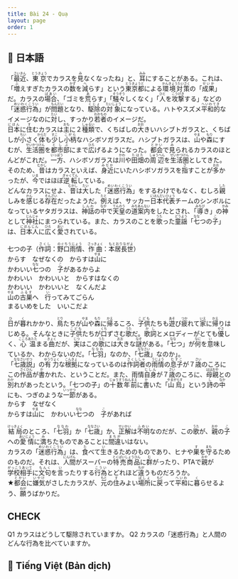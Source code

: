 ```yaml
---
title: Bài 24 - Quạ
layout: page
order: 1
---
```


## 📖 日本語
「<ruby>最近<rt>さいきん</rt></ruby>、<ruby>東京<rt>とうきょう</rt></ruby>でカラスを<ruby>見<rt>み</rt></ruby>なくなったね」と、<ruby>耳<rt>みみ</rt></ruby>にすることがある。これは、「<ruby>増<rt>ふ</rt></ruby>えすぎたカラスの<ruby>数<rt>かず</rt></ruby>を<ruby>減<rt>へ</rt></ruby>らす」という<ruby>東京都<rt>とうきょうと</rt></ruby>による<ruby>環境対策<rt>かんきょうたいさく</rt></ruby>の「<ruby>成果<rt>せいか</rt></ruby>」だ。カラスの<ruby>場合<rt>ばあい</rt></ruby>、「ゴミを<ruby>荒<rt>あ</rt></ruby>らす」「<ruby>騒々<rt>そうぞう</rt></ruby>しくなく」「<ruby>人<rt>ひと</rt></ruby>を<ruby>攻撃<rt>こうげき</rt></ruby>する」などの「<ruby>迷惑行為<rt>めいわくこうい</rt></ruby>」が<ruby>問題<rt>もんだい</rt></ruby>となり、<ruby>駆除<rt>くじょ</rt></ruby>の<ruby>対象<rt>たいしょう</rt></ruby>になっている。ハトやスズメ<ruby>平和的<rt>へいわてき</rt></ruby>なイメージなのに<ruby>対<rt>たい</rt></ruby>し、すっかり<ruby>若者<rt>わかもの</rt></ruby>のイメージだ。  
<ruby>日本<rt>にほん</rt></ruby>に<ruby>住<rt>す</rt></ruby>むカラスは<ruby>主<rt>おも</rt></ruby>に２<ruby>種類<rt>しゅるい</rt></ruby>で、くちばしの<ruby>大<rt>おお</rt></ruby>きいハシブトガラスと、くちばしが<ruby>小<rt>ちい</rt></ruby>さく<ruby>体<rt>からだ</rt></ruby>も<ruby>少<rt>すこ</rt></ruby>し<ruby>小柄<rt>こがら</rt></ruby>なハシボソガラスだ。ハシブトガラスは、<ruby>山<rt>やま</rt></ruby>や<ruby>森<rt>もり</rt></ruby>にすむが、<ruby>生活圏<rt>せいかつけん</rt></ruby>を<ruby>都市部<rt>としぶ</rt></ruby>にまで<ruby>広<rt>ひろ</rt></ruby>げるようになった。<ruby>都会<rt>とかい</rt></ruby>で<ruby>見<rt>み</rt></ruby>られるカラスのほとんどがこれだ。<ruby>一方<rt>いっぽう</rt></ruby>、ハシボソガラスは<ruby>川<rt>かわ</rt></ruby>や<ruby>田畑<rt>たはた</rt></ruby>の<ruby>周辺<rt>しゅうへん</rt></ruby>を<ruby>生活圏<rt>せいかつけん</rt></ruby>としてきた。そのため、<ruby>昔<rt>むかし</rt></ruby>はカラスといえば、<ruby>身近<rt>みぢか</rt></ruby>にいたハシボソガラスを<ruby>指<rt>さ</rt></ruby>すことが<ruby>多<rt>おお</rt></ruby>かったが、<ruby>今<rt>いま</rt></ruby>ではほぼ<ruby>逆転<rt>ぎゃくてん</rt></ruby>している。  
どんなカラスにせよ、<ruby>昔<rt>むかし</rt></ruby>は<ruby>大<rt>たい</rt></ruby>した「<ruby>迷惑行為<rt>めいわくこうい</rt></ruby>」をするわけでもなく、むしろ<ruby>親<rt>した</rt></ruby>しみを<ruby>感<rt>かん</rt></ruby>じる<ruby>存在<rt>そんざい</rt></ruby>だったようだ。<ruby>例<rt>たと</rt></ruby>えば、サッカー<ruby>日本代表<rt>にほんだいひょう</rt></ruby><ruby>チーム</ruby>のシンボルになっているヤタガラスは、<ruby>神話<rt>しんわ</rt></ruby>の<ruby>中<rt>なか</rt></ruby>で<ruby>天皇<rt>てんのう</rt></ruby>の<ruby>道案内<rt>みちあんない</rt></ruby>をしたとされ、「<ruby>導<rt>みちび</rt></ruby>き」の<ruby>神<rt>かみ</rt></ruby>として<ruby>神社<rt>じんじゃ</rt></ruby>にまつられている。また、カラスのことを<ruby>歌<rt>うた</rt></ruby>った<ruby>童謡<rt>どうよう</rt></ruby>「<ruby>七<rt>なな</rt></ruby>つの<ruby>子<rt>こ</rt></ruby>」は、<ruby>日本人<rt>にほんじん</rt></ruby>に<ruby>広<rt>ひろ</rt></ruby>く<ruby>愛<rt>あい</rt></ruby>されている。

七つの子（<ruby>作詞<rt>さくし</rt></ruby>：<ruby>野口雨情<rt>のぐちうじょう</rt></ruby>、<ruby>作曲<rt>さっきょく</rt></ruby>：<ruby>本居長世<rt>もとおりながよ</rt></ruby>）  
からす　なぜなくの　からすは<ruby>山<rt>やま</rt></ruby>に  
かわいい<ruby>七<rt>なな</rt></ruby>つの　<ruby>子<rt>こ</rt></ruby>があるからよ  
かわいい　かわいいと　からすはなくの  
かわいい　かわいいと　なくんだよ  
<ruby>山<rt>やま</rt></ruby>の<ruby>古巣<rt>ふるす</rt></ruby>へ　<ruby>行<rt>い</rt></ruby>ってみてごらん  
まるいめをした　いいこだよ  

<ruby>日<rt>ひ</rt></ruby>が<ruby>暮<rt>く</rt></ruby>れかかり、<ruby>鳥<rt>とり</rt></ruby>たちが<ruby>山<rt>やま</rt></ruby>や<ruby>森<rt>もり</rt></ruby>に<ruby>帰<rt>かえ</rt></ruby>るころ、<ruby>子供<rt>こども</rt></ruby>たちも<ruby>遊<rt>あそ</rt></ruby>び<ruby>疲<rt>つか</rt></ruby>れて<ruby>家<rt>いえ</rt></ruby>に<ruby>帰<rt>かえ</rt></ruby>りはじめる。そんなときに<ruby>子供<rt>こども</rt></ruby>たちが<ruby>口<rt>くち</rt></ruby>ずさむ<ruby>歌<rt>うた</rt></ruby>だ。<ruby>歌詞<rt>かし</rt></ruby>と<ruby>メロディー</ruby>がとても<ruby>優<rt>やさ</rt></ruby>しく、<ruby>心温<rt>こころあたた</rt></ruby>まる<ruby>曲<rt>きょく</rt></ruby>だが、<ruby>実<rt>じつ</rt></ruby>はこの<ruby>歌<rt>うた</rt></ruby>には<ruby>大<rt>おお</rt></ruby>きな<ruby>謎<rt>なぞ</rt></ruby>がある。「<ruby>七<rt>なな</rt></ruby>つ」が<ruby>何<rt>なに</rt></ruby>を<ruby>意<rt>い</rt></ruby>味しているか、わからないのだ。「<ruby>七羽<rt>ななわ</rt></ruby>」なのか、「<ruby>七歳<rt>ななさい</rt></ruby>」なのか」。  
「<ruby>七歳説<rt>ななさいせつ</rt></ruby>」の<ruby>有力<rt>ゆうりょく</rt></ruby>な<ruby>根拠<rt>こんきょ</rt></ruby>になっているのは<ruby>作詞者<rt>さくししゃ</rt></ruby>の<ruby>雨情<rt>うじょう</rt></ruby>の<ruby>息子<rt>むすこ</rt></ruby>が７<ruby>歳<rt>さい</rt></ruby>のころにこの<ruby>作品<rt>さくひん</rt></ruby>が<ruby>書<rt>か</rt></ruby>かれた、ということだ。また、雨情<ruby>自身<rt>じしん</rt></ruby>が７<ruby>歳<rt>さい</rt></ruby>のころに、<ruby>母親<rt>ははおや</rt></ruby>との<ruby>別<rt>わか</rt></ruby>れがあったという。「七つの子」の<ruby>十数年前<rt>じゅうすうねんまえ</rt></ruby>に<ruby>書<rt>か</rt></ruby>いた「<ruby>山烏<rt>やまがらす</rt></ruby>」という<ruby>詩<rt>し</rt></ruby>の<ruby>中<rt>なか</rt></ruby>にも、つぎのような<ruby>一節<rt>いっせつ</rt></ruby>がある。  
からす　なぜなく  
からすは<ruby>山<rt>やま</rt></ruby>に　かわいい<ruby>七<rt>なな</rt></ruby>つの　<ruby>子<rt>こ</rt></ruby>があれば  

<ruby>結局<rt>けっきょく</rt></ruby>のところ、「<ruby>七羽<rt>ななわ</rt></ruby>」か「<ruby>七歳<rt>ななさい</rt></ruby>」か、<ruby>正解<rt>せいかい</rt></ruby>は<ruby>不明<rt>ふめい</rt></ruby>なのだが、この<ruby>歌<rt>うた</rt></ruby>が、<ruby>親<rt>おや</rt></ruby>の<ruby>子<rt>こ</rt></ruby>への<ruby>愛情<rt>あいじょう</rt></ruby>に<ruby>満<rt>み</rt></ruby>ちたものであることに<ruby>間違<rt>まちが</rt></ruby>いはない。  
カラスの「<ruby>迷惑行為<rt>めいわくこうい</rt></ruby>」は、<ruby>食<rt>た</rt></ruby>べて<ruby>生<rt>い</rt></ruby>きるためのものであり、ヒナや<ruby>巣<rt>す</rt></ruby>を<ruby>守<rt>まも</rt></ruby>るためのものだ。それは、<ruby>人間<rt>にんげん</rt></ruby>がスーパーの<ruby>特売商品<rt>とくばいしょうひん</rt></ruby>に<ruby>群<rt>む</rt></ruby>がったり、PTAで<ruby>親<rt>おや</rt></ruby>が<ruby>学校相手<rt>がっこうあいて</rt></ruby>に<ruby>文句<rt>もんく</rt></ruby>を<ruby>言<rt>い</rt></ruby>ったりする<ruby>行為<rt>こうい</rt></ruby>とどれほど<ruby>違<rt>ちが</rt></ruby>うものだろうか。  
★<ruby>都会<rt>とかい</rt></ruby>に<ruby>嫌気<rt>いやけ</rt></ruby>がさしたカラスが、<ruby>元<rt>もと</rt></ruby>の<ruby>住<rt>す</rt></ruby>みよい<ruby>場所<rt>ばしょ</rt></ruby>に<ruby>戻<rt>もど</rt></ruby>って<ruby>平和<rt>へいわ</rt></ruby>に<ruby>暮<rt>く</rt></ruby>らせるよう、<ruby>願<rt>ねが</rt></ruby>うばかりだ。


## CHECK
Q1 カラスはどうして駆除されていますか。
Q2 カラスの「迷惑行為」と人間のどんな行為を比べていますか。
## 📘 Tiếng Việt (Bản dịch)
